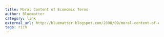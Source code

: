 ```yaml
---
title: Moral Content of Economic Terms
author: Bluematter
category: link
external_url: http://bluematter.blogspot.com/2008/09/moral-content-of-economic-terminology.html
tags: rich
---
```

